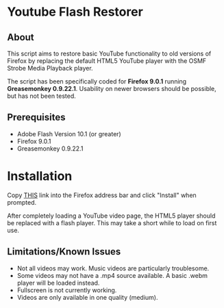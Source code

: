 # Youtube Flash Restorer

## About
This script aims to restore basic YouTube functionality to old versions of Firefox by replacing the default HTML5 YouTube player with the OSMF Strobe Media Playback player.  

The script has been specifically coded for **Firefox 9.0.1** running **Greasemonkey 0.9.22.1**.  Usability on newer browsers should be possible, but has not been tested.

## Prerequisites
* Adobe Flash Version 10.1 (or greater)
* Firefox 9.0.1
* Greasemonkey 0.9.22.1

# Installation
Copy [THIS](https://raw.githubusercontent.com/TraceHeritage/YoutubeRestoreFlash/master/YoutubeRestoreFlash.user.js) link into the Firefox address bar and click "Install" when prompted.

After completely loading a YouTube video page, the HTML5 player should be replaced with a flash player.  This may take a short while to load on first use.

## Limitations/Known Issues
* Not all videos may work.  Music videos are particularly troublesome.
* Some videos may not have a .mp4 source available.  A basic .webm player will be loaded instead.
* Fullscreen is not currently working.
* Videos are only available in one quality (medium).
